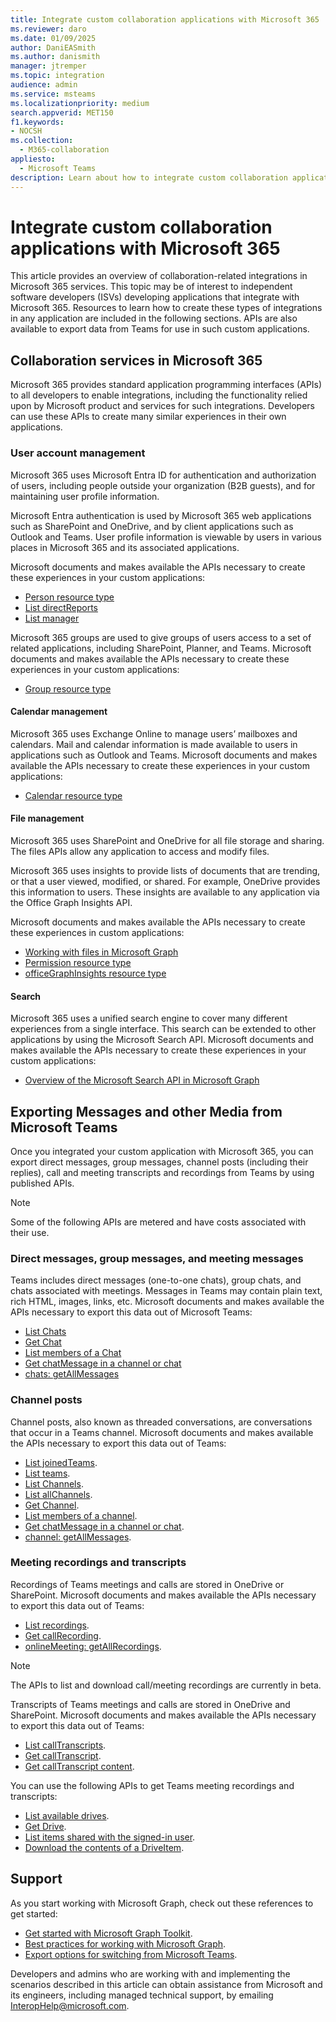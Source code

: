 ```yaml
---
title: Integrate custom collaboration applications with Microsoft 365
ms.reviewer: daro
ms.date: 01/09/2025
author: DaniEASmith
ms.author: danismith
manager: jtremper
ms.topic: integration
audience: admin
ms.service: msteams
ms.localizationpriority: medium
search.appverid: MET150
f1.keywords:
- NOCSH
ms.collection: 
  - M365-collaboration
appliesto: 
  - Microsoft Teams
description: Learn about how to integrate custom collaboration applications with Microsoft 365.
---
```


# Integrate custom collaboration applications with Microsoft 365

This article provides an overview of collaboration-related integrations in Microsoft 365 services. This topic may be of interest to independent software developers (ISVs) developing applications that integrate with Microsoft 365. Resources to learn how to create these types of integrations in any application are included in the following sections. APIs are also available to export data from Teams for use in such custom applications.

## Collaboration services in Microsoft 365

Microsoft 365 provides standard application programming interfaces (APIs) to all developers to enable integrations, including the functionality relied upon by Microsoft product and services for such integrations. Developers can use these APIs to create many similar experiences in their own applications.

### User account management

Microsoft 365 uses Microsoft Entra ID for authentication and authorization of users, including people outside your organization (B2B guests), and for maintaining user profile information.

Microsoft Entra authentication is used by Microsoft 365 web applications such as SharePoint and OneDrive, and by client applications such as Outlook and Teams. User profile information is viewable by users in various places in Microsoft 365 and its associated applications.

Microsoft documents and makes available the APIs necessary to create these experiences in your custom applications:

- [Person resource type](/graph/api/resources/person)
- [List directReports](/graph/api/user-list-directreports)
- [List manager](/graph/api/user-list-manager)

Microsoft 365 groups are used to give groups of users access to a set of related applications, including SharePoint, Planner, and Teams. Microsoft documents and makes available the APIs necessary to create these experiences in your custom applications:

- [Group resource type](/graph/api/resources/group)

#### Calendar management

Microsoft 365 uses Exchange Online to manage users’ mailboxes and calendars. Mail and calendar information is made available to users in applications such as Outlook and Teams. Microsoft documents and makes available the APIs necessary to create these experiences in your custom applications:

- [Calendar resource type](/graph/api/resources/calendar)

#### File management

Microsoft 365 uses SharePoint and OneDrive for all file storage and sharing. The files APIs allow any application to access and modify files.

Microsoft 365 uses insights to provide lists of documents that are trending, or that a user viewed, modified, or shared. For example, OneDrive provides this information to users. These insights are available to any application via the Office Graph Insights API.

Microsoft documents and makes available the APIs necessary to create these experiences in custom applications:

- [Working with files in Microsoft Graph](/graph/api/resources/onedrive)
- [Permission resource type](/graph/api/resources/permission)
- [officeGraphInsights resource type](/graph/api/resources/officegraphinsights)

#### Search

Microsoft 365 uses a unified search engine to cover many different experiences from a single interface. This search can be extended to other applications by using the Microsoft Search API. Microsoft documents and makes available the APIs necessary to create these experiences in your custom applications:

- [Overview of the Microsoft Search API in Microsoft Graph](/graph/search-concept-overview)

## Exporting Messages and other Media from Microsoft Teams

Once you integrated your custom application with Microsoft 365, you can export direct messages, group messages, channel posts (including their replies), call and meeting transcripts and recordings from Teams by using published APIs.

> [!NOTE]
> Some of the following APIs are metered and have costs associated with their use.

### Direct messages, group messages, and meeting messages

Teams includes direct messages (one-to-one chats), group chats, and chats associated with meetings. Messages in Teams may contain plain text, rich HTML, images, links, etc. Microsoft documents and makes available the APIs necessary to export this data out of Microsoft Teams:

- [List Chats](/graph/api/chat-list)
- [Get Chat](/graph/api/chat-get)
- [List members of a Chat](/graph/api/chat-list-members)
- [Get chatMessage in a channel or chat](/graph/api/chatmessage-get)
- [chats: getAllMessages](/graph/api/chats-getallmessages)

### Channel posts

Channel posts, also known as threaded conversations, are conversations that occur in a Teams channel. Microsoft documents and makes available the APIs necessary to export this data out of Teams:

- [List joinedTeams](/graph/api/user-list-joinedteams).
- [List teams](/graph/api/teams-list).
- [List Channels](/graph/api/channel-list).
- [List allChannels](/graph/api/team-list-allchannels).
- [Get Channel](/graph/api/channel-get).
- [List members of a channel](/graph/api/channel-list-members).
- [Get chatMessage in a channel or chat](/graph/api/chatmessage-get).
- [channel: getAllMessages](/graph/api/channel-getallmessages).

### Meeting recordings and transcripts

Recordings of Teams meetings and calls are stored in OneDrive or SharePoint. Microsoft documents and makes available the APIs necessary to export this data out of Teams:

- [List recordings](/graph/api/onlinemeeting-list-recordings).
- [Get callRecording](/graph/api/callrecording-get).
- [onlineMeeting: getAllRecordings](/graph/api/onlinemeeting-getallrecordings).

> [!NOTE]
> The APIs to list and download call/meeting recordings are currently in beta.

Transcripts of Teams meetings and calls are stored in OneDrive and SharePoint. Microsoft documents and makes available the APIs necessary to export this data out of Teams:

- [List callTranscripts](/microsoftteams/platform/graph-api/meeting-transcripts/api-transcripts#list-calltranscripts).
- [Get callTranscript](/microsoftteams/platform/graph-api/meeting-transcripts/api-transcripts#get-calltranscript).
- [Get callTranscript content](/microsoftteams/platform/graph-api/meeting-transcripts/api-transcripts#get-calltranscript-content).

You can use the following APIs to get Teams meeting recordings and transcripts:

- [List available drives](/onedrive/developer/rest-api/api/drive_list).
- [Get Drive](/onedrive/developer/rest-api/api/drive_get).
- [List items shared with the signed-in user](/onedrive/developer/rest-api/api/drive_sharedwithme).
- [Download the contents of a DriveItem](/onedrive/developer/rest-api/api/driveitem_get_content).

## Support

As you start working with Microsoft Graph, check out these references to get started:

- [Get started with Microsoft Graph Toolkit](/graph/toolkit/get-started/overview).
- [Best practices for working with Microsoft Graph](/graph/best-practices-concept).
- [Export options for switching from Microsoft Teams](migration-from-teams.md).

Developers and admins who are working with and implementing the scenarios described in this article can obtain assistance from Microsoft and its engineers, including managed technical support, by emailing [InteropHelp@microsoft.com](mailto:InteropHelp@microsoft.com).

